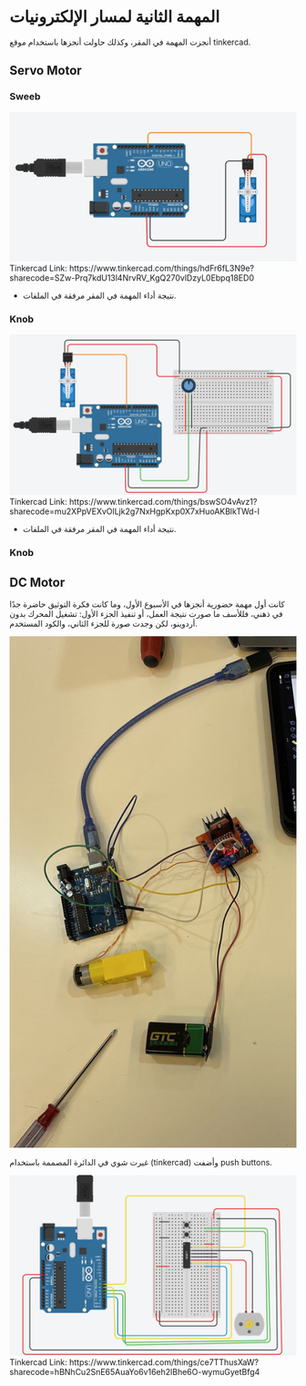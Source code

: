 # المهمة الثانية لمسار الإلكترونيات
أنجزت المهمة في المقر، وكذلك حاولت أنجزها باستخدام موقع tinkercad.

## Servo Motor 
### Sweeb 
<img  src="https://github.com/Najat01/Robot/blob/main/Electronics%20and%20Electrical%20Engineering/Task%202/Servo%20Motor/Sweeb%20tinkercad.png?raw=true">
Tinkercad Link: https://www.tinkercad.com/things/hdFr6fL3N9e?sharecode=SZw-Prq7kdU13l4NrvRV_KgQ270vlDzyL0Ebpq18ED0

* نتيجة أداء المهمة في المقر مرفقة في الملفات.

### Knob 
<img  src="https://github.com/Najat01/Robot/blob/main/Electronics%20and%20Electrical%20Engineering/Task%202/Servo%20Motor/Knob%20tinkercad.png?raw=true">
Tinkercad Link: https://www.tinkercad.com/things/bswSO4vAvz1?sharecode=mu2XPpVEXvOlLjk2g7NxHgpKxp0X7xHuoAKBlkTWd-I

* نتيجة أداء المهمة في المقر مرفقة في الملفات.
### Knob 

## DC Motor
كانت أول مهمة حضورية أنجزها في الأسبوع الأول، وما كانت فكرة التوثيق حاضرة جدًا في ذهني، فللأسف ما صورت نتيجة العمل، أو تنفيذ الجزء الأول: تشغيل المحرك بدون أردوينو، لكن وجدت صورة للجزء الثاني، والكود المستخدم. 

<img  src="https://github.com/Najat01/Robot/blob/main/Electronics%20and%20Electrical%20Engineering/Task%202/DC%20Motor/توصيل%20الأرديونو%20مع%20الـ%20Hbrage.jpg?raw=true">

غيرت شوي في الدائرة المصممة باستخدام (tinkercad) وأضفت push buttons.

<img  src="https://github.com/Najat01/Robot/blob/main/Electronics%20and%20Electrical%20Engineering/Task%202/DC%20Motor/DC%20Motor%20Tinkercad.png?raw=true">
Tinkercad Link: https://www.tinkercad.com/things/ce7TThusXaW?sharecode=hBNhCu2SnE65AuaYo6v16eh2lBhe6O-wymuGyetBfg4
